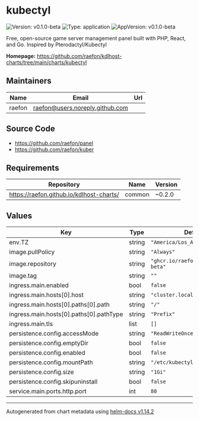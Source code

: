 # kubectyl

![Version: v0.1.0-beta](https://img.shields.io/badge/Version-v0.1.0--beta-informational?style=flat-square) ![Type: application](https://img.shields.io/badge/Type-application-informational?style=flat-square) ![AppVersion: v0.1.0-beta](https://img.shields.io/badge/AppVersion-v0.1.0--beta-informational?style=flat-square)

Free, open-source game server management panel built with PHP, React, and Go. Inspired by Pterodactyl/Kubectyl

**Homepage:** <https://github.com/raefon/kdlhost-charts/tree/main/charts/kubectyl>

## Maintainers

| Name | Email | Url |
| ---- | ------ | --- |
| raefon | <raefon@users.noreply.github.com> |  |

## Source Code

* <https://github.com/raefon/panel>
* <https://github.com/raefon/kuber>

## Requirements

| Repository | Name | Version |
|------------|------|---------|
| https://raefon.github.io/kdlhost-charts/ | common | ~0.2.0 |

## Values

| Key | Type | Default | Description |
|-----|------|---------|-------------|
| env.TZ | string | `"America/Los_Angeles"` |  |
| image.pullPolicy | string | `"Always"` |  |
| image.repository | string | `"ghcr.io/raefon/panel:v0.1.0-beta"` |  |
| image.tag | string | `""` |  |
| ingress.main.enabled | bool | `false` |  |
| ingress.main.hosts[0].host | string | `"cluster.local"` |  |
| ingress.main.hosts[0].paths[0].path | string | `"/"` |  |
| ingress.main.hosts[0].paths[0].pathType | string | `"Prefix"` |  |
| ingress.main.tls | list | `[]` |  |
| persistence.config.accessMode | string | `"ReadWriteOnce"` |  |
| persistence.config.emptyDir | bool | `false` |  |
| persistence.config.enabled | bool | `false` |  |
| persistence.config.mountPath | string | `"/etc/kubectyl"` |  |
| persistence.config.size | string | `"1Gi"` |  |
| persistence.config.skipuninstall | bool | `false` |  |
| service.main.ports.http.port | int | `80` |  |

----------------------------------------------
Autogenerated from chart metadata using [helm-docs v1.14.2](https://github.com/norwoodj/helm-docs/releases/v1.14.2)
